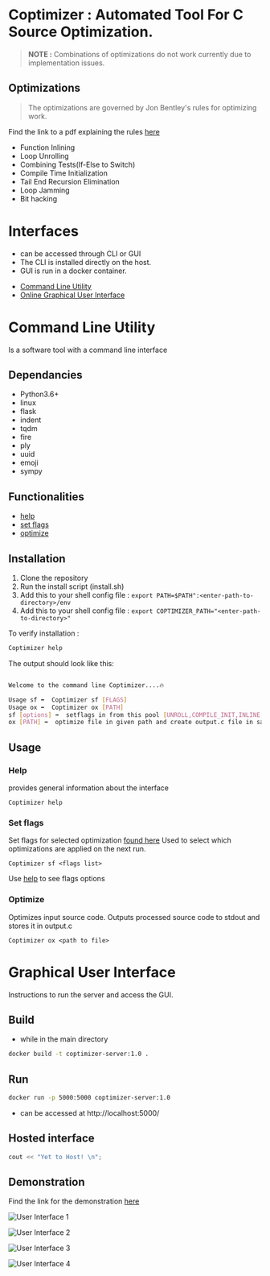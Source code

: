# Coptimizer : Automated Tool For  C Source Optimization.

>**NOTE :** Combinations of optimizations do not work currently due to implementation issues.

## Optimizations
> The optimizations are governed by Jon Bentley's rules for optimizing work.

Find the link to a pdf explaining the rules [here](http://progforperf.github.io/Bentley_Rules.pdf)

  - Function Inlining
  - Loop Unrolling
  - Combining Tests(If-Else to Switch)
  - Compile Time Initialization
  - Tail End Recursion Elimination
  - Loop Jamming
  - Bit hacking

# Interfaces
 * can be accessed through CLI or GUI
 * The CLI is installed directly on the host.
 * GUI is run in a docker container.
  - [Command Line Utility](#Command-Line-Utility)
  - [Online Graphical User Interface](#GUI)

# Command Line Utility
Is a software tool with a command line interface

## Dependancies

  - Python3.6+
  - linux
  - flask
  - indent
  - tqdm
  - fire
  - ply
  - uuid
  - emoji 
  - sympy

## Functionalities
  - [help](#Help)
  - [set flags](###Set-Flags)
  - [optimize](###Optimize)

## Installation

1. Clone the repository
2. Run the install script (install.sh)
3. Add this to your shell config file : ```export PATH=$PATH":<enter-path-to-directory>/env```
4. Add this to your shell config file : ```export COPTIMIZER_PATH="<enter-path-to-directory>"```

To verify installation :
```sh
Coptimizer help
```

The output should look like this:
```sh

Welcome to the command line Coptimizer....🔥

Usage sf ➡️  Coptimizer sf [FLAGS]
Usage ox ➡️  Coptimizer ox [PATH]
sf [options] ➡️  setflags in from this pool [UNROLL,COMPILE_INIT,INLINE,IF_TO_SWITCH,TAIL_RECURSION,JAMMING]
ox [PATH] ➡️  optimize file in given path and create output.c file in same path

```

## Usage

### Help

provides general information about the interface

```shell
Coptimizer help
```

### Set flags

Set flags for selected optimization [found here](#Optimizations)
Used to select which optimizations are applied on the next run.

```shell
Coptimizer sf <flags list>
```
Use [help](#Help) to see flags options

### Optimize

Optimizes input source code. Outputs processed source code to stdout and stores it in output.c

```shell
Coptimizer ox <path to file>
```

# Graphical User Interface

Instructions to run the server and access the GUI.

## Build
 
 * while in the main directory
 
``` sh
docker build -t coptimizer-server:1.0 .
```
## Run 

``` sh
docker run -p 5000:5000 coptimizer-server:1.0 
```

 * can be accessed at http://localhost:5000/
 
## Hosted interface

```cpp
cout << "Yet to Host! \n";
```

## Demonstration

Find the link for the demonstration [here](https://www.youtube.com/watch?v=Oyf43YoXJuI)


![User Interface 1](https://github.com/sriram1999s/Coptimizer/blob/main/images/UI1.png)

![User Interface 2](https://github.com/sriram1999s/Coptimizer/blob/main/images/UI2.png)

![User Interface 3](https://github.com/sriram1999s/Coptimizer/blob/main/images/UI3.png)

![User Interface 4](https://github.com/sriram1999s/Coptimizer/blob/main/images/UI4.png)
